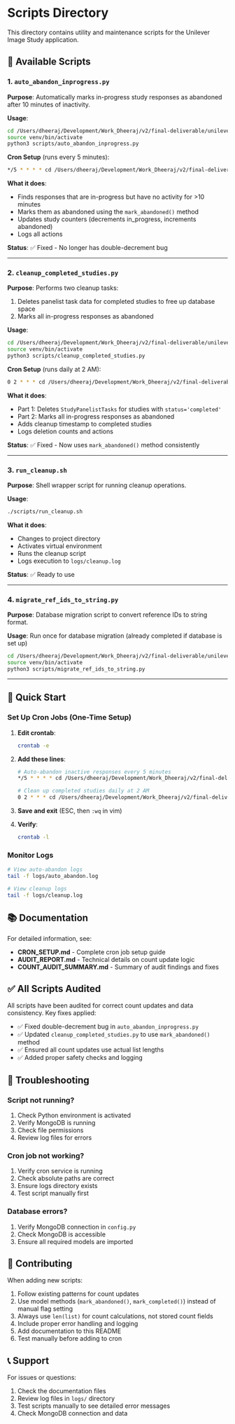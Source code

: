 # Scripts Directory

This directory contains utility and maintenance scripts for the Unilever Image Study application.

## 📁 Available Scripts

### 1. `auto_abandon_inprogress.py`
**Purpose**: Automatically marks in-progress study responses as abandoned after 10 minutes of inactivity.

**Usage**:
```bash
cd /Users/dheeraj/Development/Work_Dheeraj/v2/final-deliverable/unileverImageStudy
source venv/bin/activate
python3 scripts/auto_abandon_inprogress.py
```

**Cron Setup** (runs every 5 minutes):
```bash
*/5 * * * * cd /Users/dheeraj/Development/Work_Dheeraj/v2/final-deliverable/unileverImageStudy && source venv/bin/activate && python3 scripts/auto_abandon_inprogress.py >> logs/auto_abandon.log 2>&1
```

**What it does**:
- Finds responses that are in-progress but have no activity for >10 minutes
- Marks them as abandoned using the `mark_abandoned()` method
- Updates study counters (decrements in_progress, increments abandoned)
- Logs all actions

**Status**: ✅ Fixed - No longer has double-decrement bug

---

### 2. `cleanup_completed_studies.py`
**Purpose**: Performs two cleanup tasks:
1. Deletes panelist task data for completed studies to free up database space
2. Marks all in-progress responses as abandoned

**Usage**:
```bash
cd /Users/dheeraj/Development/Work_Dheeraj/v2/final-deliverable/unileverImageStudy
source venv/bin/activate
python3 scripts/cleanup_completed_studies.py
```

**Cron Setup** (runs daily at 2 AM):
```bash
0 2 * * * cd /Users/dheeraj/Development/Work_Dheeraj/v2/final-deliverable/unileverImageStudy && source venv/bin/activate && python3 scripts/cleanup_completed_studies.py >> logs/cleanup.log 2>&1
```

**What it does**:
- Part 1: Deletes `StudyPanelistTasks` for studies with `status='completed'`
- Part 2: Marks all in-progress responses as abandoned
- Adds cleanup timestamp to completed studies
- Logs deletion counts and actions

**Status**: ✅ Fixed - Now uses `mark_abandoned()` method consistently

---

### 3. `run_cleanup.sh`
**Purpose**: Shell wrapper script for running cleanup operations.

**Usage**:
```bash
./scripts/run_cleanup.sh
```

**What it does**:
- Changes to project directory
- Activates virtual environment
- Runs the cleanup script
- Logs execution to `logs/cleanup.log`

**Status**: ✅ Ready to use

---

### 4. `migrate_ref_ids_to_string.py`
**Purpose**: Database migration script to convert reference IDs to string format.

**Usage**: Run once for database migration (already completed if database is set up)
```bash
cd /Users/dheeraj/Development/Work_Dheeraj/v2/final-deliverable/unileverImageStudy
source venv/bin/activate
python3 scripts/migrate_ref_ids_to_string.py
```

---

## 🚀 Quick Start

### Set Up Cron Jobs (One-Time Setup)

1. **Edit crontab**:
   ```bash
   crontab -e
   ```

2. **Add these lines**:
   ```bash
   # Auto-abandon inactive responses every 5 minutes
   */5 * * * * cd /Users/dheeraj/Development/Work_Dheeraj/v2/final-deliverable/unileverImageStudy && source venv/bin/activate && python3 scripts/auto_abandon_inprogress.py >> logs/auto_abandon.log 2>&1

   # Clean up completed studies daily at 2 AM
   0 2 * * * cd /Users/dheeraj/Development/Work_Dheeraj/v2/final-deliverable/unileverImageStudy && source venv/bin/activate && python3 scripts/cleanup_completed_studies.py >> logs/cleanup.log 2>&1
   ```

3. **Save and exit** (ESC, then `:wq` in vim)

4. **Verify**:
   ```bash
   crontab -l
   ```

### Monitor Logs

```bash
# View auto-abandon logs
tail -f logs/auto_abandon.log

# View cleanup logs
tail -f logs/cleanup.log
```

## 📚 Documentation

For detailed information, see:
- **CRON_SETUP.md** - Complete cron job setup guide
- **AUDIT_REPORT.md** - Technical details on count update logic
- **COUNT_AUDIT_SUMMARY.md** - Summary of audit findings and fixes

## ✅ All Scripts Audited

All scripts have been audited for correct count updates and data consistency. Key fixes applied:
- ✅ Fixed double-decrement bug in `auto_abandon_inprogress.py`
- ✅ Updated `cleanup_completed_studies.py` to use `mark_abandoned()` method
- ✅ Ensured all count updates use actual list lengths
- ✅ Added proper safety checks and logging

## 🔧 Troubleshooting

### Script not running?
1. Check Python environment is activated
2. Verify MongoDB is running
3. Check file permissions
4. Review log files for errors

### Cron job not working?
1. Verify cron service is running
2. Check absolute paths are correct
3. Ensure logs directory exists
4. Test script manually first

### Database errors?
1. Verify MongoDB connection in `config.py`
2. Check MongoDB is accessible
3. Ensure all required models are imported

## 🤝 Contributing

When adding new scripts:
1. Follow existing patterns for count updates
2. Use model methods (`mark_abandoned()`, `mark_completed()`) instead of manual flag setting
3. Always use `len(list)` for count calculations, not stored count fields
4. Include proper error handling and logging
5. Add documentation to this README
6. Test manually before adding to cron

## 📞 Support

For issues or questions:
1. Check the documentation files
2. Review log files in `logs/` directory
3. Test scripts manually to see detailed error messages
4. Check MongoDB connection and data

